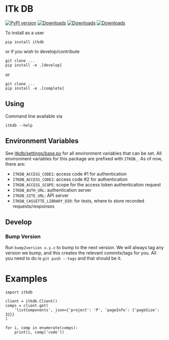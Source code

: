 # ITk DB

[![PyPI version](https://badge.fury.io/py/itkdb.svg)](https://badge.fury.io/py/itkdb)
[![Downloads](https://pepy.tech/badge/itkdb)](https://pepy.tech/project/itkdb) [![Downloads](https://pepy.tech/badge/itkdb/month)](https://pepy.tech/project/itkdb) [![Downloads](https://pepy.tech/badge/itkdb/week)](https://pepy.tech/project/itkdb)

To install as a user

```
pip install itkdb
```

or if you wish to develop/contribute

```
git clone ...
pip install -e .[develop]
```

or

```
git clone ...
pip install -e .[complete]
```

## Using

Command line available via

```
itkdb --help
```

## Environment Variables

See [itkdb/settings/base.py](src/itkdb/settings/base.py) for all environment variables that can be set. All environment variables for this package are prefixed with `ITKDB_`. As of now, there are:

* `ITKDB_ACCESS_CODE1`: access code #1 for authentication
* `ITKDB_ACCESS_CODE2`: access code #2 for authentication
* `ITKDB_ACCESS_SCOPE`: scope for the access token authentication request
* `ITKDB_AUTH_URL`: authentication server
* `ITKDB_SITE_URL`: API server
* `ITKDB_CASSETTE_LIBRARY_DIR`: for tests, where to store recorded requests/responses

## Develop

### Bump Version

Run `bump2version x.y.z` to bump to the next version. We will always tag any version we bump, and this creates the relevant commits/tags for you. All you need to do is `git push --tags` and that should be it.

# Examples

```
import itkdb

client = itkdb.Client()
comps = client.get(
    'listComponents', json={'project': 'P', 'pageInfo': {'pageSize': 32}}
)

for i, comp in enumerate(comps):
    print(i, comp['code'])
```
